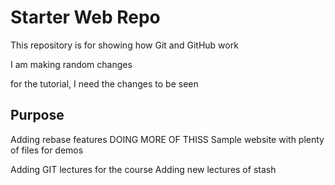 # Starter Web Repo

This repository is for showing how Git and GitHub work

I am making random changes

for the tutorial, I need the changes to be seen
## Purpose
Adding rebase features
DOING MORE OF THISS
Sample website with plenty of files for demos

Adding GIT lectures for the course
Adding new lectures of stash
